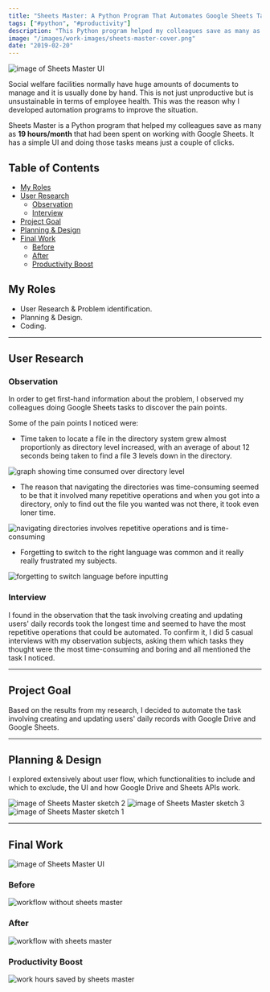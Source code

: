 ```yaml
---
title: "Sheets Master: A Python Program That Automates Google Sheets Tasks"
tags: ["#python", "#productivity"]
description: "This Python program helped my colleagues save as many as 19 hours/month that had been spent on working with Google Sheets."
image: "/images/work-images/sheets-master-cover.png"
date: "2019-02-20"
---
```


![image of Sheets Master UI](/images/work-images/sheets-master.png)

Social welfare facilities normally have huge amounts of documents to manage and it is usually done by hand. This is not just unproductive but is unsustainable in terms of employee health. This was the reason why I developed automation programs to improve the situation.

Sheets Master is a Python program that helped my colleagues save as many as **19 hours/month** that had been spent on working with Google Sheets. It has a simple UI and doing those tasks means just a couple of clicks.

## Table of Contents

- [My Roles](#my-roles)
- [User Research](#user-research)
  - [Observation](#observation)
  - [Interview](#interview)
- [Project Goal](#project-goal)
- [Planning & Design](#planning--design)
- [Final Work](#final-work)
  - [Before](#before)
  - [After](#after)
  - [Productivity Boost](#productivity-boost)

## My Roles

- User Research & Problem identification.
- Planning & Design.
- Coding.

___

## User Research

### Observation

In order to get first-hand information about the problem, I observed my colleagues doing Google Sheets tasks to discover the pain points.

Some of the pain points I noticed were:

- Time taken to locate a file in the directory system grew almost proportionly as directory level increased, with an average of about 12 seconds being taken to find a file 3 levels down in the directory.

![graph showing time consumed over directory level](/images/work-images/sheet-master-dir-navigation-graph.jpg)

- The reason that navigating the directories was time-consuming seemed to be that it involved many repetitive operations and when you got into a directory, only to find out the file you wanted was not there, it took even loner time.

![navigating directories involves repetitive operations and is time-consuming](/images/work-images/sheets-master-navigating-dirs.png)

- Forgetting to switch to the right language was common and it really really frustrated my subjects.

![forgetting to switch language before inputting](/images/work-images/sheets-master-input-pain.png)


### Interview

I found in the observation that the task involving creating and updating users' daily records took the longest time and seemed to have the most repetitive operations that could be automated. To confirm it, I did 5 casual interviews with my observation subjects, asking them which tasks they thought were the most time-consuming and boring and all mentioned the task I noticed.

---

## Project Goal

Based on the results from my research, I decided to automate the task involving creating and updating users' daily records with Google Drive and Google Sheets.

---

## Planning & Design

I explored extensively about user flow, which functionalities to include and which to exclude, the UI and how Google Drive and Sheets APIs work.

![image of Sheets Master sketch 2](/images/work-images/sheets-master-sketch2.jpg)
![image of Sheets Master sketch 3](/images/work-images/sheets-master-sketch3.jpg)
![image of Sheets Master sketch 1](/images/work-images/sheets-master-sketch1.jpg)

___

## Final Work

![image of Sheets Master UI](/images/work-images/sheets-master.png)

### Before

![workflow without sheets master](/images/work-images/sheets-master-workflow-before.png)

### After

![workflow with sheets master](/images/work-images/sheets-master-workflow-after.png)

### Productivity Boost

![work hours saved by sheets master](/images/work-images/sheets-master-time-saved.jpeg)
